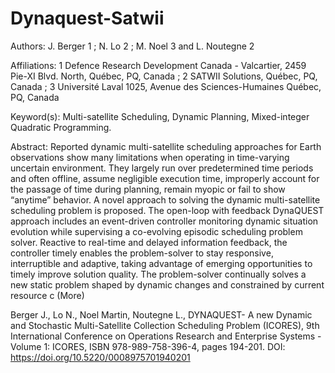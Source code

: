 # Dynaquest-Satwii

Authors: J. Berger 1 ; N. Lo 2 ; M. Noel 3 and L. Noutegne 2

Affiliations: 1 Defence Research Development Canada - Valcartier, 2459 Pie-XI Blvd. North, Québec, PQ, Canada ; 2 SATWII Solutions, Québec, PQ, Canada ; 3 Université Laval 1025, Avenue des Sciences-Humaines Québec, PQ, Canada

Keyword(s): Multi-satellite Scheduling, Dynamic Planning, Mixed-integer Quadratic Programming.

Abstract: Reported dynamic multi-satellite scheduling approaches for Earth observations show many limitations when operating in time-varying uncertain environment. They largely run over predetermined time periods and often offline, assume negligible execution time, improperly account for the passage of time during planning, remain myopic or fail to show “anytime” behavior. A novel approach to solving the dynamic multi-satellite scheduling problem is proposed. The open-loop with feedback DynaQUEST approach includes an event-driven controller monitoring dynamic situation evolution while supervising a co-evolving episodic scheduling problem solver. Reactive to real-time and delayed information feedback, the controller timely enables the problem-solver to stay responsive, interruptible and adaptive, taking advantage of emerging opportunities to timely improve solution quality. The problem-solver continually solves a new static problem shaped by dynamic changes and constrained by current resource c (More)




Berger J., Lo N., Noel Martin, Noutegne L., DYNAQUEST- A new Dynamic and Stochastic Multi-Satellite Collection Scheduling Problem (ICORES), 9th International Conference on Operations Research and Enterprise Systems - Volume 1: ICORES, ISBN 978-989-758-396-4, pages 194-201. DOI:  https://doi.org/10.5220/0008975701940201
